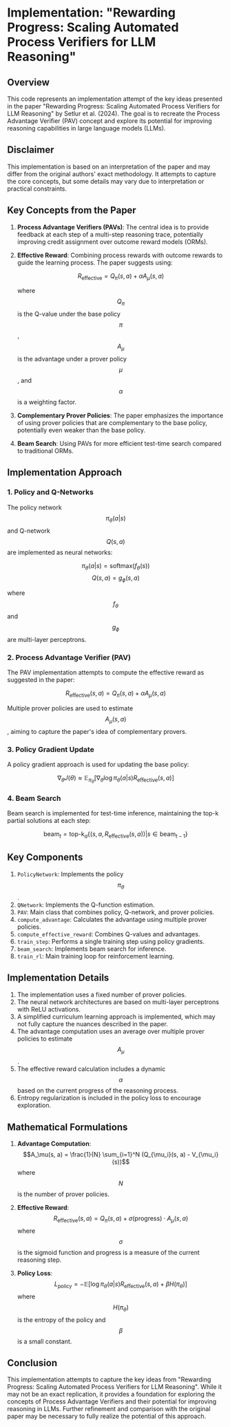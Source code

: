 # Implementation: "Rewarding Progress: Scaling Automated Process Verifiers for LLM Reasoning"

## Overview

This code represents an implementation attempt of the key ideas presented in the paper "Rewarding Progress: Scaling Automated Process Verifiers for LLM Reasoning" by Setlur et al. (2024). The goal is to recreate the Process Advantage Verifier (PAV) concept and explore its potential for improving reasoning capabilities in large language models (LLMs).

## Disclaimer

This implementation is based on an interpretation of the paper and may differ from the original authors' exact methodology. It attempts to capture the core concepts, but some details may vary due to interpretation or practical constraints.

## Key Concepts from the Paper

1. **Process Advantage Verifiers (PAVs)**: The central idea is to provide feedback at each step of a multi-step reasoning trace, potentially improving credit assignment over outcome reward models (ORMs).

2. **Effective Reward**: Combining process rewards with outcome rewards to guide the learning process. The paper suggests using:

   $$R_{\text{effective}} = Q_\pi(s, a) + \alpha A_\mu(s, a)$$

   where $$Q_\pi$$ is the Q-value under the base policy $$\pi$$, $$A_\mu$$ is the advantage under a prover policy $$\mu$$, and $$\alpha$$ is a weighting factor.

3. **Complementary Prover Policies**: The paper emphasizes the importance of using prover policies that are complementary to the base policy, potentially even weaker than the base policy.

4. **Beam Search**: Using PAVs for more efficient test-time search compared to traditional ORMs.

## Implementation Approach

### 1. Policy and Q-Networks

The policy network $$\pi_\theta(a|s)$$ and Q-network $$Q(s, a)$$ are implemented as neural networks:

$$\pi_\theta(a|s) = \text{softmax}(f_\theta(s))$$
$$Q(s, a) = g_\phi(s, a)$$

where $$f_\theta$$ and $$g_\phi$$ are multi-layer perceptrons.

### 2. Process Advantage Verifier (PAV)

The PAV implementation attempts to compute the effective reward as suggested in the paper:

$$R_{\text{effective}}(s, a) = Q_\pi(s, a) + \alpha A_\mu(s, a)$$

Multiple prover policies are used to estimate $$A_\mu(s, a)$$, aiming to capture the paper's idea of complementary provers.

### 3. Policy Gradient Update

A policy gradient approach is used for updating the base policy:

$$\nabla_\theta J(\theta) \approx \mathbb{E}_{\pi_\theta} [\nabla_\theta \log \pi_\theta(a|s) R_{\text{effective}}(s, a)]$$

### 4. Beam Search

Beam search is implemented for test-time inference, maintaining the top-k partial solutions at each step:

$$\text{beam}_t = \text{top-k}_{a} \{(s, a, R_{\text{effective}}(s, a)) | s \in \text{beam}_{t-1}\}$$

## Key Components

1. `PolicyNetwork`: Implements the policy $$\pi_\theta$$.
2. `QNetwork`: Implements the Q-function estimation.
3. `PAV`: Main class that combines policy, Q-network, and prover policies.
4. `compute_advantage`: Calculates the advantage using multiple prover policies.
5. `compute_effective_reward`: Combines Q-values and advantages.
6. `train_step`: Performs a single training step using policy gradients.
7. `beam_search`: Implements beam search for inference.
8. `train_rl`: Main training loop for reinforcement learning.

## Implementation Details

1. The implementation uses a fixed number of prover policies.
2. The neural network architectures are based on multi-layer perceptrons with ReLU activations.
3. A simplified curriculum learning approach is implemented, which may not fully capture the nuances described in the paper.
4. The advantage computation uses an average over multiple prover policies to estimate $$A_\mu$$.
5. The effective reward calculation includes a dynamic $$\alpha$$ based on the current progress of the reasoning process.
6. Entropy regularization is included in the policy loss to encourage exploration.

## Mathematical Formulations

1. **Advantage Computation**:
   $$A_\mu(s, a) = \frac{1}{N} \sum_{i=1}^N (Q_{\mu_i}(s, a) - V_{\mu_i}(s))$$
   where $$N$$ is the number of prover policies.

2. **Effective Reward**:
   $$R_{\text{effective}}(s, a) = Q_\pi(s, a) + \sigma(\text{progress}) \cdot A_\mu(s, a)$$
   where $$\sigma$$ is the sigmoid function and progress is a measure of the current reasoning step.

3. **Policy Loss**:
   $$L_{\text{policy}} = -\mathbb{E}[\log \pi_\theta(a|s)R_{\text{effective}}(s, a) + \beta H(\pi_\theta)]$$
   where $$H(\pi_\theta)$$ is the entropy of the policy and $$\beta$$ is a small constant.

## Conclusion

This implementation attempts to capture the key ideas from "Rewarding Progress: Scaling Automated Process Verifiers for LLM Reasoning". While it may not be an exact replication, it provides a foundation for exploring the concepts of Process Advantage Verifiers and their potential for improving reasoning in LLMs. Further refinement and comparison with the original paper may be necessary to fully realize the potential of this approach.